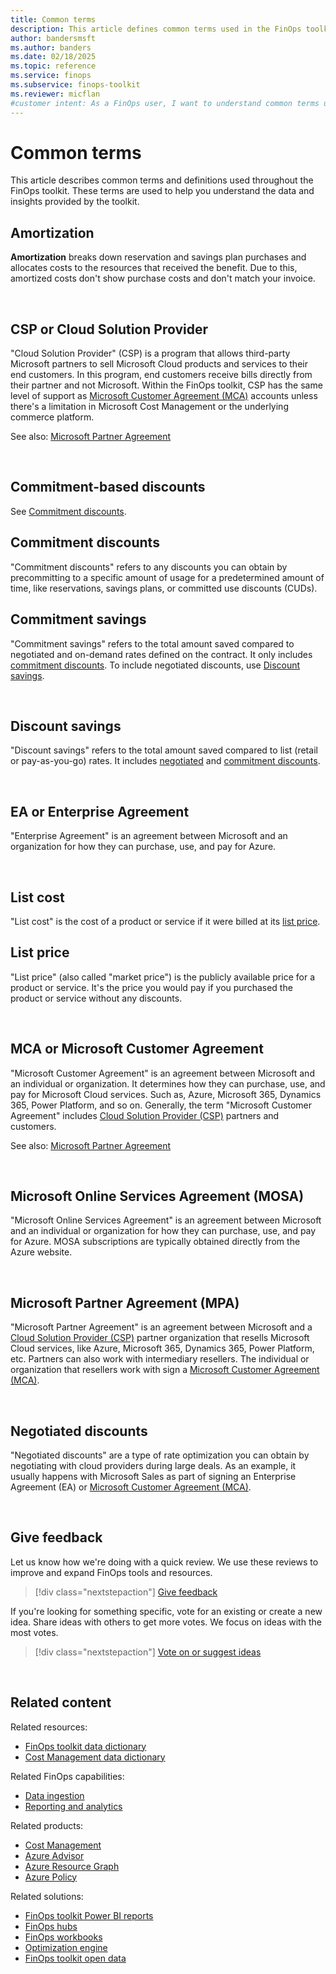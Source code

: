 ```yaml
---
title: Common terms
description: This article defines common terms used in the FinOps toolkit to help users understand the data and insights provided.
author: bandersmsft
ms.author: banders
ms.date: 02/18/2025
ms.topic: reference
ms.service: finops
ms.subservice: finops-toolkit
ms.reviewer: micflan
#customer intent: As a FinOps user, I want to understand common terms used in the FinOps toolkit.
---
```


<!-- markdownlint-disable-next-line MD025 -->
# Common terms

This article describes common terms and definitions used throughout the FinOps toolkit. These terms are used to help you understand the data and insights provided by the toolkit.

<!-- markdownlint-disable heading-increment -->

## Amortization

**Amortization** breaks down reservation and savings plan purchases and allocates costs to the resources that received the benefit. Due to this, amortized costs don't show purchase costs and don't match your invoice.

<br>

## CSP or Cloud Solution Provider

"Cloud Solution Provider" (CSP) is a program that allows third-party Microsoft partners to sell Microsoft Cloud products and services to their end customers. In this program, end customers receive bills directly from their partner and not Microsoft. Within the FinOps toolkit, CSP has the same level of support as [Microsoft Customer Agreement (MCA)](#mca-or-microsoft-customer-agreement) accounts unless there's a limitation in Microsoft Cost Management or the underlying commerce platform.

See also: [Microsoft Partner Agreement](#microsoft-partner-agreement-mpa)

<br>

## Commitment-based discounts

See [Commitment discounts](#commitment-discounts).

## Commitment discounts

"Commitment discounts" refers to any discounts you can obtain by precommitting to a specific amount of usage for a predetermined amount of time, like reservations, savings plans, or committed use discounts (CUDs).

## Commitment savings

"Commitment savings" refers to the total amount saved compared to negotiated and on-demand rates defined on the contract. It only includes [commitment discounts](#commitment-discounts). To include negotiated discounts, use [Discount savings](#discount-savings).

<br>

## Discount savings

"Discount savings" refers to the total amount saved compared to list (retail or pay-as-you-go) rates. It includes [negotiated](#negotiated-discounts) and [commitment discounts](#commitment-discounts).

<br>

## EA or Enterprise Agreement

"Enterprise Agreement" is an agreement between Microsoft and an organization for how they can purchase, use, and pay for Azure.

<br>

## List cost

"List cost" is the cost of a product or service if it were billed at its [list price](#list-price).

## List price

"List price" (also called "market price") is the publicly available price for a product or service. It's the price you would pay if you purchased the product or service without any discounts.

<br>

## MCA or Microsoft Customer Agreement

"Microsoft Customer Agreement" is an agreement between Microsoft and an individual or organization. It determines how they can purchase, use, and pay for Microsoft Cloud services. Such as, Azure, Microsoft 365, Dynamics 365, Power Platform, and so on. Generally, the term "Microsoft Customer Agreement" includes [Cloud Solution Provider (CSP)](#csp-or-cloud-solution-provider) partners and customers.

See also: [Microsoft Partner Agreement](#microsoft-partner-agreement-mpa)

<br>

## Microsoft Online Services Agreement (MOSA)

"Microsoft Online Services Agreement" is an agreement between Microsoft and an individual or organization for how they can purchase, use, and pay for Azure. MOSA subscriptions are typically obtained directly from the Azure website.

<br>

## Microsoft Partner Agreement (MPA)

"Microsoft Partner Agreement" is an agreement between Microsoft and a [Cloud Solution Provider (CSP)](#csp-or-cloud-solution-provider) partner organization that resells Microsoft Cloud services, like Azure, Microsoft 365, Dynamics 365, Power Platform, etc. Partners can also work with intermediary resellers. The individual or organization that resellers work with sign a [Microsoft Customer Agreement (MCA)](#mca-or-microsoft-customer-agreement).

<br>

## Negotiated discounts

"Negotiated discounts" are a type of rate optimization you can obtain by negotiating with cloud providers during large deals. As an example, it usually happens with Microsoft Sales as part of signing an Enterprise Agreement (EA) or [Microsoft Customer Agreement (MCA)](#mca-or-microsoft-customer-agreement).

<!-- markdownlint-restore -->

<br>

## Give feedback

Let us know how we're doing with a quick review. We use these reviews to improve and expand FinOps tools and resources.

> [!div class="nextstepaction"]
> [Give feedback](https://portal.azure.com/#view/HubsExtension/InProductFeedbackBlade/extensionName/FinOpsToolkit/cesQuestion/How%20easy%20or%20hard%20is%20it%20to%20use%20FinOps%20toolkit%20tools%20and%20resources%3F/cvaQuestion/How%20valuable%20is%20the%20FinOps%20toolkit%3F/surveyId/FTK0.9/bladeName/Toolkit/featureName/Help.CommonTerms)

If you're looking for something specific, vote for an existing or create a new idea. Share ideas with others to get more votes. We focus on ideas with the most votes.

> [!div class="nextstepaction"]
> [Vote on or suggest ideas](https://github.com/microsoft/finops-toolkit/issues?q=is%3Aissue+is%3Aopen+sort%3Areactions-%2B1-desc)

<br>

## Related content

Related resources:

- [FinOps toolkit data dictionary](./data-dictionary.md)
- [Cost Management data dictionary](/azure/cost-management-billing/automate/understand-usage-details-fields)

Related FinOps capabilities:

- [Data ingestion](../../framework/understand/ingestion.md)
- [Reporting and analytics](../../framework/understand/reporting.md)

Related products:

- [Cost Management](/azure/cost-management-billing/costs/)
- [Azure Advisor](/azure/advisor/)
- [Azure Resource Graph](/azure/governance/resource-graph/)
- [Azure Policy](/azure/governance/policy/)

Related solutions:

- [FinOps toolkit Power BI reports](../power-bi/reports.md)
- [FinOps hubs](../hubs/finops-hubs-overview.md)
- [FinOps workbooks](../workbooks/finops-workbooks-overview.md)
- [Optimization engine](../optimization-engine/overview.md)
- [FinOps toolkit open data](../open-data.md)

<br>
